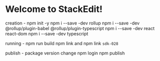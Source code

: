 ﻿# Welcome to StackEdit!

creation - 
npm init -y
npm i --save -dev rollup 
npm i --save -dev @rollup/plugin-babel @rollup/plugin-typescript
npm i --save -dev react react-dom
npm i --save -dev typescript

running - 
npm run build
npm link and npm link `sdk-028`

publish - 
package version change
npm login
npm publish
